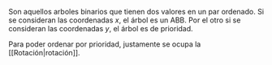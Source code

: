 Son aquellos arboles binarios que tienen dos valores en un par ordenado. Si se consideran las coordenadas $x$, el árbol es un ABB. Por el otro si se consideran las coordenadas $y$, el árbol es de prioridad.

Para poder ordenar por prioridad, justamente se ocupa la [[Rotación|rotación]]. 